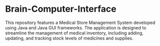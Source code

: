 # Brain-Computer-Interface
This repository features a Medical Store Management System developed using Java and Java GUI frameworks. The application is designed to streamline the management of medical inventory, including adding, updating, and tracking stock levels of medicines and supplies.
